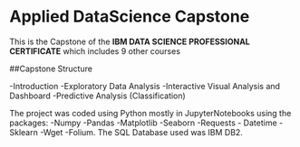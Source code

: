 # Applied DataScience Capstone
This is the Capstone of the **IBM DATA SCIENCE PROFESSIONAL CERTIFICATE** which includes 9 other courses

##Capstone Structure

-Introduction
-Exploratory Data Analysis 
-Interactive Visual Analysis and Dashboard
-Predictive Analysis (Classification)

The project was coded using Python mostly in JupyterNotebooks using the packages:
-Numpy 
-Pandas 
-Matplotlib 
-Seaborn 
-Requests -
Datetime 
-Sklearn 
-Wget 
-Folium.
The SQL Database used was IBM DB2. 
